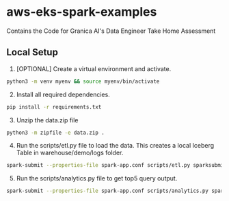 # aws-eks-spark-examples
Contains the Code for Granica AI's Data Engineer Take Home Assessment

## Local Setup
1. [OPTIONAL] Create a virtual environment and activate.
```bash
python3 -m venv myenv && source myenv/bin/activate
```

2. Install all required dependencies.

```bash
pip install -r requirements.txt
```

3. Unzip the data.zip file
```bash
python3 -m zipfile -e data.zip .
```

4. Run the scripts/etl.py file to load the data. This creates a local Iceberg Table in warehouse/demo/logs folder.
```bash
spark-submit --properties-file spark-app.conf scripts/etl.py sparksubmit s3a://granica-demo-logs-data/really_large_access.log
```

5. Run the scripts/analytics.py file to get top5 query output.
```bash
spark-submit --properties-file spark-app.conf scripts/analytics.py sparksubmit
```
